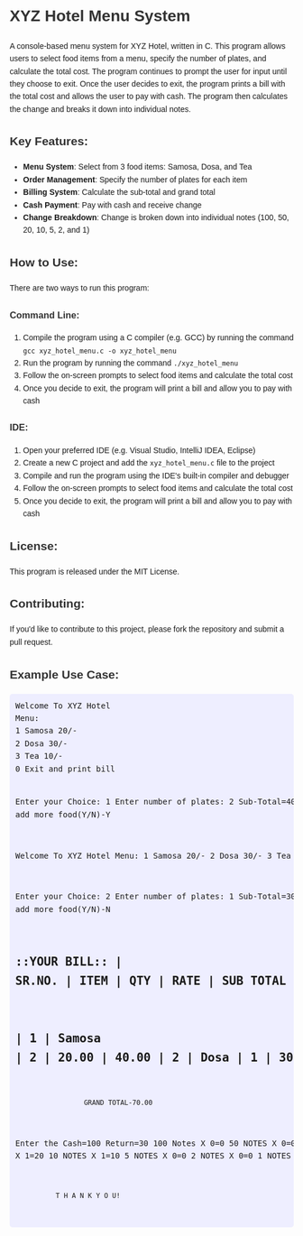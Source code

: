 <!DOCTYPE html>
<html lang="en">
<head>
    <meta charset="UTF-8">
    <meta name="viewport" content="width=device-width, initial-scale=1.0">

</head>
<body style="font-family: Arial, sans-serif; line-height: 1.6; margin: 20px;">

<h1 style="color: #333;">XYZ Hotel Menu System</h1>

<p>A console-based menu system for XYZ Hotel, written in C. This program allows users to select food items from a menu, specify the number of plates, and calculate the total cost. The program continues to prompt the user for input until they choose to exit. Once the user decides to exit, the program prints a bill with the total cost and allows the user to pay with cash. The program then calculates the change and breaks it down into individual notes.</p>

<h2 style="color: #333;">Key Features:</h2>
<ul>
  <li><strong>Menu System</strong>: Select from 3 food items: Samosa, Dosa, and Tea</li>
  <li><strong>Order Management</strong>: Specify the number of plates for each item</li>
  <li><strong>Billing System</strong>: Calculate the sub-total and grand total</li>
  <li><strong>Cash Payment</strong>: Pay with cash and receive change</li>
  <li><strong>Change Breakdown</strong>: Change is broken down into individual notes (100, 50, 20, 10, 5, 2, and 1)</li>
</ul>

<h2 style="color: #333;">How to Use:</h2>
<p>There are two ways to run this program:</p>

<h3 style="color: #333;">Command Line:</h3>
<ol>
  <li>Compile the program using a C compiler (e.g. GCC) by running the command <code>gcc xyz_hotel_menu.c -o xyz_hotel_menu</code></li>
  <li>Run the program by running the command <code>./xyz_hotel_menu</code></li>
  <li>Follow the on-screen prompts to select food items and calculate the total cost</li>
  <li>Once you decide to exit, the program will print a bill and allow you to pay with cash</li>
</ol>

<h3 style="color: #333;">IDE:</h3>
<ol>
  <li>Open your preferred IDE (e.g. Visual Studio, IntelliJ IDEA, Eclipse)</li>
  <li>Create a new C project and add the <code>xyz_hotel_menu.c</code> file to the project</li>
  <li>Compile and run the program using the IDE's built-in compiler and debugger</li>
  <li>Follow the on-screen prompts to select food items and calculate the total cost</li>
  <li>Once you decide to exit, the program will print a bill and allow you to pay with cash</li>
</ol>

<h2 style="color: #333;">License:</h2>
<p>This program is released under the MIT License.</p>

<h2 style="color: #333;">Contributing:</h2>
<p>If you'd like to contribute to this project, please fork the repository and submit a pull request.</p>

<h2 style="color: #333;">Example Use Case:</h2>
<pre style="background-color: #eef; padding: 10px; border-radius: 5px; overflow: auto;">
Welcome To XYZ Hotel
Menu:
1 Samosa 20/-
2 Dosa 30/-
3 Tea 10/-
0 Exit and print bill

Enter your Choice: 1
Enter number of plates: 2
 Sub-Total=40.00
Wanna add more food(Y/N)-Y

Welcome To XYZ Hotel
Menu:
1 Samosa 20/-
2 Dosa 30/-
3 Tea 10/-

Enter your Choice: 2
Enter number of plates: 1
 Sub-Total=30.00
Wanna add more food(Y/N)-N

::YOUR BILL::
|   SR.NO.  |   ITEM   |   QTY   |   RATE   |   SUB TOTAL
------------------------------------------------------------------------------------
|    1      |  Samosa  |    2    |  20.00   |   40.00
|    2      |   Dosa   |    1    |  30.00   |   30.00
------------------------------------------------------------------------------------
                     GRAND TOTAL-70.00
Enter the Cash=100
Return=30
100 Notes X 0=0
50 NOTES X 0=0
20 NOTES X 1=20
10 NOTES X 1=10
5 NOTES X 0=0
2 NOTES X 0=0
1 NOTES X 0=0

              T H A N K Y O U!
</pre>

</body>
</html>
